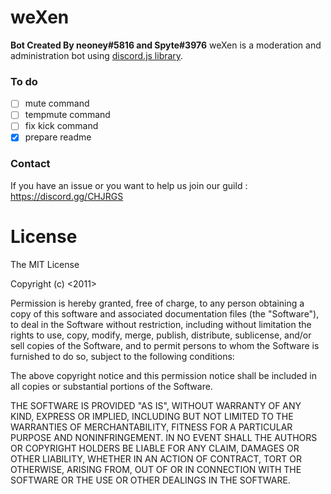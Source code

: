 # weXen 
**Bot Created By neoney#5816 and Spyte#3976**
weXen is a moderation and administration bot using [discord.js library]("https://discord.js.org").
### To do
- [ ] mute command
- [ ] tempmute command
- [ ] fix kick command
- [x] prepare readme
### Contact 
If you have an issue or you want to help us join our guild : https://discord.gg/CHJRGS
# License
The MIT License

Copyright (c) <2011>

Permission is hereby granted, free of charge, to any person obtaining a copy of this software and associated documentation files (the "Software"), to deal in the Software without restriction, including without limitation the rights to use, copy, modify, merge, publish, distribute, sublicense, and/or sell copies of the Software, and to permit persons to whom the Software is furnished to do so, subject to the following conditions:

The above copyright notice and this permission notice shall be included in all copies or substantial portions of the Software.

THE SOFTWARE IS PROVIDED "AS IS", WITHOUT WARRANTY OF ANY KIND, EXPRESS OR IMPLIED, INCLUDING BUT NOT LIMITED TO THE WARRANTIES OF MERCHANTABILITY, FITNESS FOR A PARTICULAR PURPOSE AND NONINFRINGEMENT. IN NO EVENT SHALL THE AUTHORS OR COPYRIGHT HOLDERS BE LIABLE FOR ANY CLAIM, DAMAGES OR OTHER LIABILITY, WHETHER IN AN ACTION OF CONTRACT, TORT OR OTHERWISE, ARISING FROM, OUT OF OR IN CONNECTION WITH THE SOFTWARE OR THE USE OR OTHER DEALINGS IN THE SOFTWARE.
